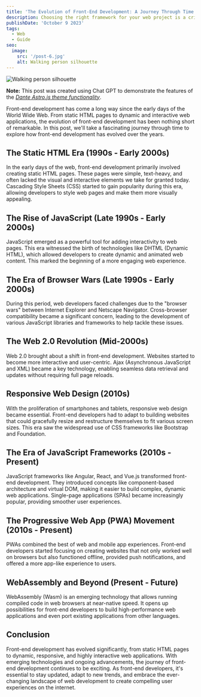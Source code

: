 ```yaml
---
title: 'The Evolution of Front-End Development: A Journey Through Time'
description: Choosing the right framework for your web project is a critical decision that can significantly impact the development process and the success of your project. With so many options available, it's essential to consider various factors before making a choice.
publishDate: 'October 9 2023'
tags:
  - Web
  - Guide
seo:
  image:
    src: '/post-6.jpg'
    alt: Walking person silhouette
---
```


![Walking person silhouette](/post-6.jpg)

**Note:** This post was created using Chat GPT to demonstrate the features of the _[Dante Astro.js theme functionality](https://justgoodui.com/astro-themes/dante/)_.

Front-end development has come a long way since the early days of the World Wide Web. From static HTML pages to dynamic and interactive web applications, the evolution of front-end development has been nothing short of remarkable. In this post, we'll take a fascinating journey through time to explore how front-end development has evolved over the years.

## The Static HTML Era (1990s - Early 2000s)

In the early days of the web, front-end development primarily involved creating static HTML pages. These pages were simple, text-heavy, and often lacked the visual and interactive elements we take for granted today. Cascading Style Sheets (CSS) started to gain popularity during this era, allowing developers to style web pages and make them more visually appealing.

## The Rise of JavaScript (Late 1990s - Early 2000s)

JavaScript emerged as a powerful tool for adding interactivity to web pages. This era witnessed the birth of technologies like DHTML (Dynamic HTML), which allowed developers to create dynamic and animated web content. This marked the beginning of a more engaging web experience.

## The Era of Browser Wars (Late 1990s - Early 2000s)

During this period, web developers faced challenges due to the "browser wars" between Internet Explorer and Netscape Navigator. Cross-browser compatibility became a significant concern, leading to the development of various JavaScript libraries and frameworks to help tackle these issues.

## The Web 2.0 Revolution (Mid-2000s)

Web 2.0 brought about a shift in front-end development. Websites started to become more interactive and user-centric. Ajax (Asynchronous JavaScript and XML) became a key technology, enabling seamless data retrieval and updates without requiring full page reloads.

## Responsive Web Design (2010s)

With the proliferation of smartphones and tablets, responsive web design became essential. Front-end developers had to adapt to building websites that could gracefully resize and restructure themselves to fit various screen sizes. This era saw the widespread use of CSS frameworks like Bootstrap and Foundation.

## The Era of JavaScript Frameworks (2010s - Present)

JavaScript frameworks like Angular, React, and Vue.js transformed front-end development. They introduced concepts like component-based architecture and virtual DOM, making it easier to build complex, dynamic web applications. Single-page applications (SPAs) became increasingly popular, providing smoother user experiences.

## The Progressive Web App (PWA) Movement (2010s - Present)

PWAs combined the best of web and mobile app experiences. Front-end developers started focusing on creating websites that not only worked well on browsers but also functioned offline, provided push notifications, and offered a more app-like experience to users.

## WebAssembly and Beyond (Present - Future)

WebAssembly (Wasm) is an emerging technology that allows running compiled code in web browsers at near-native speed. It opens up possibilities for front-end developers to build high-performance web applications and even port existing applications from other languages.

## Conclusion

Front-end development has evolved significantly, from static HTML pages to dynamic, responsive, and highly interactive web applications. With emerging technologies and ongoing advancements, the journey of front-end development continues to be exciting. As front-end developers, it's essential to stay updated, adapt to new trends, and embrace the ever-changing landscape of web development to create compelling user experiences on the internet.
